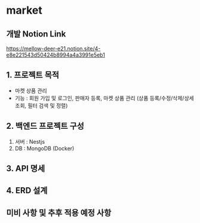 # market

## 개발 Notion Link
https://mellow-deer-e21.notion.site/4-e8e221543d50424b8994a4a3991e5eb1

## 1. 프로젝트 목적
- 마켓 상품 관리
- 기능 : 회원 가입 및 로그인, 판매자 등록, 마켓 상품 관리 (상품 등록/수정/삭제/상세조회, 필터 검색 및 정렬)

## 2. 백엔드 프로젝트 구성
1) 서버 : Nestjs
2) DB : MongoDB (Docker)

## 3. API 명세


## 4. ERD 설계


## 미비 사항 및 추후 적용 예정 사항

